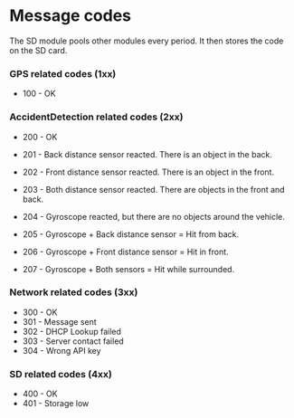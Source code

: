Message codes
===================

The SD module pools other modules every period. It then stores the code on the SD card.


### GPS related codes (1xx)

* 100 - OK

### AccidentDetection related codes (2xx)

* 200 - OK

* 201 - Back distance sensor reacted. There is an object in the back. 

* 202 - Front distance sensor reacted. There is an object in the front.

* 203 - Both distance sensor reacted. There are objects in the front and back.

* 204 - Gyroscope reacted, but there are no objects around the vehicle.

* 205 - Gyroscope + Back distance sensor = Hit from back.

* 206 - Gyroscope + Front distance sensor = Hit in front.

* 207 - Gyroscope + Both sensors = Hit while surrounded.

### Network related codes (3xx)

* 300 - OK
* 301 - Message sent
* 302 - DHCP Lookup failed
* 303 - Server contact failed
* 304 - Wrong API key

### SD related codes (4xx)

* 400 - OK
* 401 - Storage low
